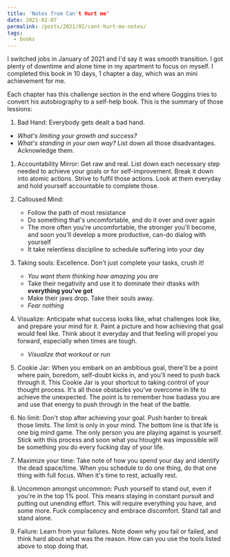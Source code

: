 ```yaml
---
title: 'Notes from Can't Hurt me'
date: 2021-02-07
permalink: /posts/2021/02/cant-hurt-me-notes/
tags:
  - books
---
```


I switched jobs in January of 2021 and I'd say it was smooth transition. I got plenty of downtime and alone time in my apartment to focus on myself. I completed this book in 10 days, 1 chapter a day, which was an mini achievement for me.

Each chapter has this challenge section in the end where Goggins tries to convert his autobiography to a self-help book. This is the summary of those lessions:

1. Bad Hand: Everybody gets dealt a bad hand. 
  - *What's limiting your growth and success?*
  - *What's standing in your own way?*
  List down all those disadvantages. Acknowledge them.

1. Accountability Mirror: Get raw and real. List down each necessary step needed to achieve your goals or for self-improvement. Break it down into atomic actions. Strive to fulfil those actions. Look at them everyday and hold yourself accountable to complete those.

1. Calloused Mind:
   - Follow the path of most resistance
   - Do something that's uncomfortable, and do it over and over again
   - The more often you're uncomfortable, the stronger you'll become, and soon you'll develop a more productive, can-do dialog with yourself
   - It take relentless discipline to schedule suffering into your day

1. Taking souls: Excellence. Don't just complete your tasks, crush it!  
   - *You want them thinking how amazing you are*
   - Take their negativity and use it to dominate their dtasks with **everything you've got**
   - Make their jaws drop. Take their souls away.
   - *Fear nothing*

1. Visualize: Anticipate what success looks like, what challenges look like, and prepare your mind for it. Paint a picture and how achieving that goal would feel like. Think about it everyday and that feeling will propel you forward, especially when times are tough.
   - *Visualize that workout or run*   

1. Cookie Jar: When you embark on an ambitious goal, there'll be a point where pain, boredom, self-doubt kicks in, and you'll need to push back through it. This Cookie Jar is your shortcut to taking control of your thought process. It's all those obstacles you've overcome in life to achieve the unexpected.
The point is to remember how badass you are and use that energy to push through in the heat of the battle.

1. No limit: Don't stop after achieving your goal. Push harder to break those limits. The limit is only in your mind.
The bottom line is that life is one big mind game. The only person you are playing against is yourself. Stick with this process and soon what you htought was impossible will be something you do every fucking day of your life.

1. Maximize your time: Take note of how you spend your day and identify the dead space/time. When you schedule to do one thing, do that one thing with full focus. When it's time to rest, actually rest.

1. Uncommon amongst uncommon: Push yourself to stand out, even if you're in the top 1% pool. This means staying in constant pursuit and putting out unending effort. This will require everything you have, and some more. Fuck complacency and embrace discomfort. Stand tall and stand alone.

1. Failure: Learn from your failures. Note down why you fail or failed, and think hard about what was the reason. How can you use the tools listed above to stop doing that. 
